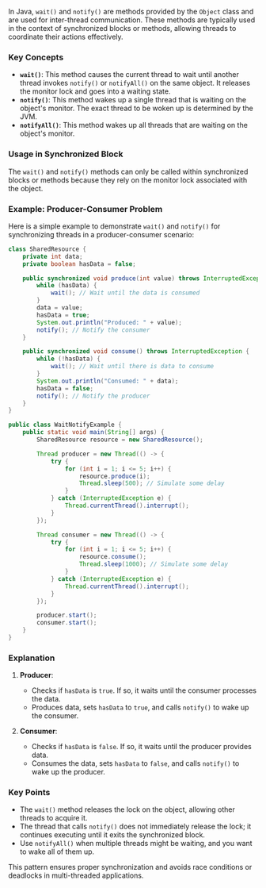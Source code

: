 In Java, `wait()` and `notify()` are methods provided by the `Object` class and are used for inter-thread communication. These methods are typically used in the context of synchronized blocks or methods, allowing threads to coordinate their actions effectively.

### **Key Concepts**
- **`wait()`**: This method causes the current thread to wait until another thread invokes `notify()` or `notifyAll()` on the same object. It releases the monitor lock and goes into a waiting state.
- **`notify()`**: This method wakes up a single thread that is waiting on the object's monitor. The exact thread to be woken up is determined by the JVM.
- **`notifyAll()`**: This method wakes up all threads that are waiting on the object's monitor.

### **Usage in Synchronized Block**
The `wait()` and `notify()` methods can only be called within synchronized blocks or methods because they rely on the monitor lock associated with the object.

### **Example: Producer-Consumer Problem**
Here is a simple example to demonstrate `wait()` and `notify()` for synchronizing threads in a producer-consumer scenario:

```java
class SharedResource {
    private int data;
    private boolean hasData = false;

    public synchronized void produce(int value) throws InterruptedException {
        while (hasData) {
            wait(); // Wait until the data is consumed
        }
        data = value;
        hasData = true;
        System.out.println("Produced: " + value);
        notify(); // Notify the consumer
    }

    public synchronized void consume() throws InterruptedException {
        while (!hasData) {
            wait(); // Wait until there is data to consume
        }
        System.out.println("Consumed: " + data);
        hasData = false;
        notify(); // Notify the producer
    }
}

public class WaitNotifyExample {
    public static void main(String[] args) {
        SharedResource resource = new SharedResource();

        Thread producer = new Thread(() -> {
            try {
                for (int i = 1; i <= 5; i++) {
                    resource.produce(i);
                    Thread.sleep(500); // Simulate some delay
                }
            } catch (InterruptedException e) {
                Thread.currentThread().interrupt();
            }
        });

        Thread consumer = new Thread(() -> {
            try {
                for (int i = 1; i <= 5; i++) {
                    resource.consume();
                    Thread.sleep(1000); // Simulate some delay
                }
            } catch (InterruptedException e) {
                Thread.currentThread().interrupt();
            }
        });

        producer.start();
        consumer.start();
    }
}
```

### **Explanation**
1. **Producer**:
   - Checks if `hasData` is `true`. If so, it waits until the consumer processes the data.
   - Produces data, sets `hasData` to `true`, and calls `notify()` to wake up the consumer.

2. **Consumer**:
   - Checks if `hasData` is `false`. If so, it waits until the producer provides data.
   - Consumes the data, sets `hasData` to `false`, and calls `notify()` to wake up the producer.

### **Key Points**
- The `wait()` method releases the lock on the object, allowing other threads to acquire it.
- The thread that calls `notify()` does not immediately release the lock; it continues executing until it exits the synchronized block.
- Use `notifyAll()` when multiple threads might be waiting, and you want to wake all of them up.

This pattern ensures proper synchronization and avoids race conditions or deadlocks in multi-threaded applications.